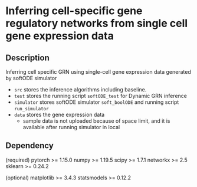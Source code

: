 # Inferring cell-specific gene regulatory networks from single cell gene expression data

## Description
Inferring cell specific GRN using single-cell gene expression data generated by softODE simulator

* `src` stores the inference algorithms including baseline.
* `test` stores the running script `softODE_test` for Dynamic GRN inference
* `simulator` stores softODE simulator `soft_boolODE` and running script `run_simulator`
* `data` stores the gene expression data
  * sample data is not uploaded because of space limit, and it is available after running simulator in local

## Dependency
(required)
pytorch >= 1.15.0 
numpy >= 1.19.5
scipy >= 1.7.1
networkx >= 2.5
sklearn >= 0.24.2

(optional)
matplotlib >= 3.4.3
statsmodels >= 0.12.2
```

